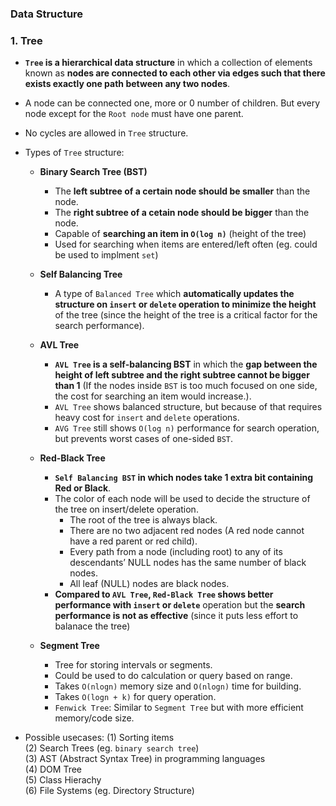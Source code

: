 ### Data Structure

### 1. Tree
- **`Tree` is a hierarchical data structure** in which a collection of elements known as **nodes are connected to each other via edges such that there exists exactly one path between any two nodes**.
- A node can be connected one, more or 0 number of children. But every node except for the `Root node` must have one parent.
- No cycles are allowed in `Tree` structure.
- Types of `Tree` structure:
    - **Binary Search Tree (BST)**
        - The **left subtree of a certain node should be smaller** than the node.
        - The **right subtree of a cetain node should be bigger** than the node.
        - Capable of **searching an item in `O(log n)`** (height of the tree)
        - Used for searching when items are entered/left often (eg. could be used to implment `set`)

    - **Self Balancing Tree**
        - A type of `Balanced Tree` which **automatically updates the structure on `insert` or `delete` operation to minimize the height** of the tree (since the height of the tree is a critical factor for the search performance).

    - **AVL Tree**
        - **`AVL Tree` is a self-balancing BST** in which the **gap between the height of left subtree and the right subtree cannot be bigger than 1** (If the nodes inside `BST` is too much focused on one side, the cost for searching an item would increase.).
        - `AVL Tree` shows balanced structure, but because of that requires heavy cost for `insert` and `delete` operations.
        - `AVG Tree` still shows `O(log n)` performance for search operation, but prevents worst cases of one-sided `BST`.

    - **Red-Black Tree**
        - **`Self Balancing BST` in which nodes take 1 extra bit containing Red or Black**.
        - The color of each node will be used to decide the structure of the tree on insert/delete operation.
            - The root of the tree is always black.
            - There are no two adjacent red nodes (A red node cannot have a red parent or red child).
            - Every path from a node (including root) to any of its descendants’ NULL nodes has the same number of black nodes.
            - All leaf (NULL) nodes are black nodes.
        - **Compared to `AVL Tree`, `Red-Black Tree` shows better performance with `insert` or `delete`** operation but the **search performance is not as effective** (since it puts less effort to balanace the tree)

    - **Segment Tree**
        - Tree for storing intervals or segments.
        - Could be used to do calculation or query based on range.
        - Takes `O(nlogn)` memory size and `O(nlogn)` time for building.
        - Takes `O(logn + k)` for query operation.
        - `Fenwick Tree`: Similar to `Segment Tree` but with more efficient memory/code size.

- Possible usecases:
(1) Sorting items<br>
(2) Search Trees (eg. `binary search tree`)<br>
(3) AST (Abstract Syntax Tree) in programming languages<br>
(4) DOM Tree<br>
(5) Class Hierachy<br>
(6) File Systems (eg. Directory Structure)<br>